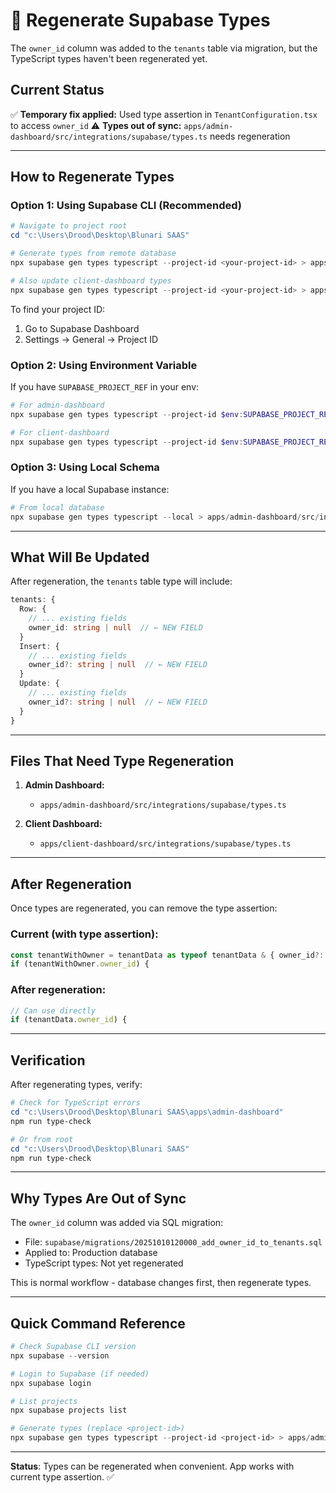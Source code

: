 # 🎯 Regenerate Supabase Types

The `owner_id` column was added to the `tenants` table via migration, but the TypeScript types haven't been regenerated yet.

## Current Status

✅ **Temporary fix applied:** Used type assertion in `TenantConfiguration.tsx` to access `owner_id`
⚠️ **Types out of sync:** `apps/admin-dashboard/src/integrations/supabase/types.ts` needs regeneration

---

## How to Regenerate Types

### Option 1: Using Supabase CLI (Recommended)

```powershell
# Navigate to project root
cd "c:\Users\Drood\Desktop\Blunari SAAS"

# Generate types from remote database
npx supabase gen types typescript --project-id <your-project-id> > apps/admin-dashboard/src/integrations/supabase/types.ts

# Also update client-dashboard types
npx supabase gen types typescript --project-id <your-project-id> > apps/client-dashboard/src/integrations/supabase/types.ts
```

To find your project ID:
1. Go to Supabase Dashboard
2. Settings → General → Project ID

### Option 2: Using Environment Variable

If you have `SUPABASE_PROJECT_REF` in your env:

```powershell
# For admin-dashboard
npx supabase gen types typescript --project-id $env:SUPABASE_PROJECT_REF > apps/admin-dashboard/src/integrations/supabase/types.ts

# For client-dashboard  
npx supabase gen types typescript --project-id $env:SUPABASE_PROJECT_REF > apps/client-dashboard/src/integrations/supabase/types.ts
```

### Option 3: Using Local Schema

If you have a local Supabase instance:

```powershell
# From local database
npx supabase gen types typescript --local > apps/admin-dashboard/src/integrations/supabase/types.ts
```

---

## What Will Be Updated

After regeneration, the `tenants` table type will include:

```typescript
tenants: {
  Row: {
    // ... existing fields
    owner_id: string | null  // ← NEW FIELD
  }
  Insert: {
    // ... existing fields
    owner_id?: string | null  // ← NEW FIELD
  }
  Update: {
    // ... existing fields
    owner_id?: string | null  // ← NEW FIELD
  }
}
```

---

## Files That Need Type Regeneration

1. **Admin Dashboard:**
   - `apps/admin-dashboard/src/integrations/supabase/types.ts`

2. **Client Dashboard:**
   - `apps/client-dashboard/src/integrations/supabase/types.ts`

---

## After Regeneration

Once types are regenerated, you can remove the type assertion:

### Current (with type assertion):
```typescript
const tenantWithOwner = tenantData as typeof tenantData & { owner_id?: string | null };
if (tenantWithOwner.owner_id) {
```

### After regeneration:
```typescript
// Can use directly
if (tenantData.owner_id) {
```

---

## Verification

After regenerating types, verify:

```powershell
# Check for TypeScript errors
cd "c:\Users\Drood\Desktop\Blunari SAAS\apps\admin-dashboard"
npm run type-check

# Or from root
cd "c:\Users\Drood\Desktop\Blunari SAAS"
npm run type-check
```

---

## Why Types Are Out of Sync

The `owner_id` column was added via SQL migration:
- File: `supabase/migrations/20251010120000_add_owner_id_to_tenants.sql`
- Applied to: Production database
- TypeScript types: Not yet regenerated

This is normal workflow - database changes first, then regenerate types.

---

## Quick Command Reference

```powershell
# Check Supabase CLI version
npx supabase --version

# Login to Supabase (if needed)
npx supabase login

# List projects
npx supabase projects list

# Generate types (replace <project-id>)
npx supabase gen types typescript --project-id <project-id> > apps/admin-dashboard/src/integrations/supabase/types.ts
```

---

**Status**: Types can be regenerated when convenient. App works with current type assertion. ✅
